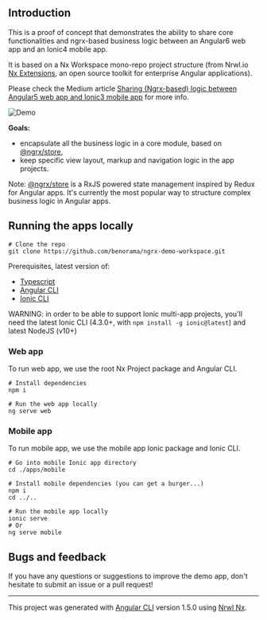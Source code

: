 
## Introduction

This is a proof of concept that demonstrates the ability to share core functionalities and ngrx-based business logic between an Angular6 web app and an Ionic4 mobile app.

It is based on a Nx Workspace mono-repo project structure (from Nrwl.io [Nx Extensions](https://github.com/nrwl/nx), an open source toolkit for enterprise Angular applications).

Please check the Medium article [Sharing (Ngrx-based) logic between Angular5 web app and Ionic3 mobile app](https://medium.com/@benorama/sharing-ngrx-based-logic-between-angular5-web-app-and-ionic3-mobile-app-77c19470cccc) for more info.

![Demo](https://cloud.githubusercontent.com/assets/394356/24591063/344c55ee-17f9-11e7-82ca-96821ac723b7.png)

**Goals:**

* encapsulate all the business logic in a core module, based on [@ngrx/store](https://github.com/ngrx/platform),
* keep specific view layout, markup and navigation logic in the app projects.

Note: [@ngrx/store](https://github.com/ngrx/platform) is a RxJS powered state management inspired by Redux for Angular apps.
It's currently the most popular way to structure complex business logic in Angular apps.


## Running the apps locally

```
# Clone the repo
git clone https://github.com/benorama/ngrx-demo-workspace.git
```

Prerequisites, latest version of:
* [Typescript](https://www.typescriptlang.org/index.html#download-links)
* [Angular CLI](https://cli.angular.io)
* [Ionic CLI](http://ionicframework.com/docs/cli/)

WARNING: in order to be able to support Ionic multi-app projects, you'll need the latest Ionic CLI (4.3.0+, with `npm install -g ionic@latest`) and latest NodeJS (v10+) 

### Web app

To run web app, we use the root Nx Project package and Angular CLI.

```
# Install dependencies
npm i

# Run the web app locally
ng serve web
```

### Mobile app

To run mobile app, we use the mobile app Ionic package and Ionic CLI.

```
# Go into mobile Ionic app directory
cd ./apps/mobile

# Install mobile dependencies (you can get a burger...)
npm i
cd ../..

# Run the mobile app locally
ionic serve
# Or
ng serve mobile
```


## Bugs and feedback

If you have any questions or suggestions to improve the demo app, don't hesitate to submit an issue or a pull request!

---

This project was generated with [Angular CLI](https://github.com/angular/angular-cli) version 1.5.0 using [Nrwl Nx](https://nrwl.io/nx).

